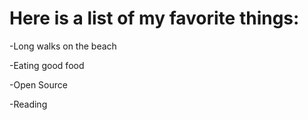 # Here is a list of my favorite things:
-Long walks on the beach

-Eating good food

-Open Source

-Reading

